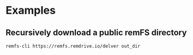 # Examples

## Recursively download a public remFS directory

```bash
remfs-cli https://remfs.remdrive.io/delver out_dir
```
